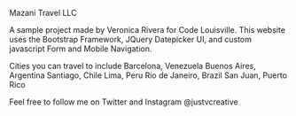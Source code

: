 Mazani Travel LLC

A sample project made by Veronica Rivera for Code Louisville.
This website uses the Bootstrap Framework, JQuery Datepicker UI, and custom javascript Form and Mobile Navigation.

Cities you can travel to include
Barcelona, Venezuela
Buenos Aires, Argentina
Santiago, Chile
Lima, Peru
Rio de Janeiro, Brazil
San Juan, Puerto Rico

Feel free to follow me on Twitter and Instagram @justvcreative